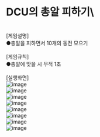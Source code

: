 # DCU의 총알 피하기\
\
[게임설명]\
●총알을 피하면서 10개의 동전 모으기\
\
[게임규칙]\
●총알에 맞을 시 무적 1초\
\
[실행화면]\
![image](https://user-images.githubusercontent.com/79827366/132486644-e0910d32-1ad4-48d9-90c5-4f33cec19c72.png)\
![image](https://user-images.githubusercontent.com/79827366/132486748-9433bf7c-dd70-46bf-8d00-be2a5ca4641e.png)\
![image](https://user-images.githubusercontent.com/79827366/132486733-8452c31e-b807-47ed-bd36-add8346192fe.png)\
![image](https://user-images.githubusercontent.com/79827366/132486768-ee1d4d07-8b41-40b6-836b-228481d3a597.png)\
![image](https://user-images.githubusercontent.com/79827366/132486785-d1a90aa7-e38a-483a-a53c-cfa458a745d5.png)\
![image](https://user-images.githubusercontent.com/79827366/132486791-523c9499-3332-4e42-8ff8-f57d2b4f943f.png)\
![image](https://user-images.githubusercontent.com/79827366/132486809-c3ff22f2-83d7-4092-8f4c-3e1d996ecc63.png)\
![image](https://user-images.githubusercontent.com/79827366/132486830-218f533d-ba91-4276-b9a0-658ee3ec58fb.png)
